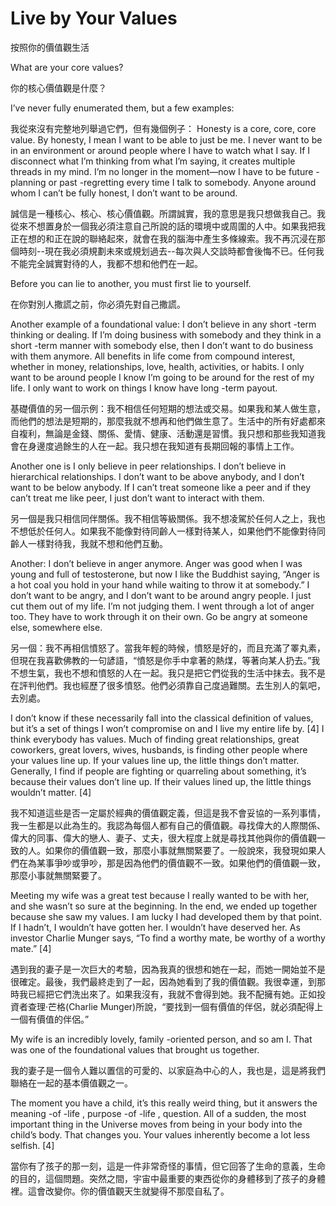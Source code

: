 #  Live by Your Values

按照你的價值觀生活

What are your core values?

你的核心價值觀是什麼？

I’ve never fully enumerated them, but a few examples:

我從來沒有完整地列舉過它們，但有幾個例子：
Honesty is a core, core, core value. By honesty, I mean I want to be able to just be me. I never want to be in an environment or around people where I have to watch what I say. If I disconnect what I’m thinking from what I’m saying, it creates multiple threads in my mind. I’m no longer in the moment—now I have to be future -planning or past -regretting every time I talk to somebody. Anyone around whom I can’t be fully honest, I don’t want to be around.

誠信是一種核心、核心、核心價值觀。所謂誠實，我的意思是我只想做我自己。我從來不想置身於一個我必須注意自己所說的話的環境中或周圍的人中。如果我把我正在想的和正在說的聯絡起來，就會在我的腦海中產生多條線索。我不再沉浸在那個時刻--現在我必須規劃未來或規划過去--每次與人交談時都會後悔不已。任何我不能完全誠實對待的人，我都不想和他們在一起。

Before you can lie to another, you must first lie to yourself.

在你對別人撒謊之前，你必須先對自己撒謊。

Another example of a foundational value: I don’t believe in any short -term thinking or dealing. If I’m doing business with somebody and they think in a short -term manner with somebody else, then I don’t want to do business with them anymore. All benefits in life come from compound interest, whether in money, relationships, love, health, activities, or habits. I only want to be around people I know I’m going to be around for the rest of my life. I only want to work on things I know have long -term payout.

基礎價值的另一個示例：我不相信任何短期的想法或交易。如果我和某人做生意，而他們的想法是短期的，那麼我就不想再和他們做生意了。生活中的所有好處都來自複利，無論是金錢、關係、愛情、健康、活動還是習慣。我只想和那些我知道我會在身邊度過餘生的人在一起。我只想在我知道有長期回報的事情上工作。

Another one is I only believe in peer relationships. I don’t believe in hierarchical relationships. I don’t want to be above anybody, and I don’t want to be below anybody. If I can’t treat someone like a peer and if they can’t treat me like peer, I just don’t want to interact with them.

另一個是我只相信同伴關係。我不相信等級關係。我不想凌駕於任何人之上，我也不想低於任何人。如果我不能像對待同齡人一樣對待某人，如果他們不能像對待同齡人一樣對待我，我就不想和他們互動。

Another: I don’t believe in anger anymore. Anger was good when I was young and full of testosterone, but now I like the Buddhist saying, “Anger is a hot coal you hold in your hand while waiting to throw it at somebody.” I don’t want to be angry, and I don’t want to be around angry people. I just cut them out of my life. I’m not judging them. I went through a lot of anger too. They have to work through it on their own. Go be angry at someone else, somewhere else.

另一個：我不再相信憤怒了。當我年輕的時候，憤怒是好的，而且充滿了睪丸素，但現在我喜歡佛教的一句諺語，“憤怒是你手中拿著的熱煤，等著向某人扔去。”我不想生氣，我也不想和憤怒的人在一起。我只是把它們從我的生活中抹去。我不是在評判他們。我也經歷了很多憤怒。他們必須靠自己度過難關。去生別人的氣吧，去別處。

I don’t know if these necessarily fall into the classical definition of values, but it’s a set of things I won’t compromise on and I live my entire life by. [4] I think everybody has values. Much of finding great relationships, great coworkers, great lovers, wives, husbands, is finding other people where your values line up. If your values line up, the little things don’t matter. Generally, I find if people are fighting or quarreling about something, it’s because their values don’t line up. If their values lined up, the little things wouldn’t matter. [4]

我不知道這些是否一定屬於經典的價值觀定義，但這是我不會妥協的一系列事情，我一生都是以此為生的。我認為每個人都有自己的價值觀。尋找偉大的人際關係、偉大的同事、偉大的戀人、妻子、丈夫，很大程度上就是尋找其他與你的價值觀一致的人。如果你的價值觀一致，那麼小事就無關緊要了。一般說來，我發現如果人們在為某事爭吵或爭吵，那是因為他們的價值觀不一致。如果他們的價值觀一致，那麼小事就無關緊要了。

Meeting my wife was a great test because I really wanted to be with her, and she wasn’t so sure at the beginning. In the end, we ended up together because she saw my values. I am lucky I had developed them by that point. If I hadn’t, I wouldn’t have gotten her. I wouldn’t have deserved her. As investor Charlie Munger says, “To find a worthy mate, be worthy of a worthy mate.” [4]

遇到我的妻子是一次巨大的考驗，因為我真的很想和她在一起，而她一開始並不是很確定。最後，我們最終走到了一起，因為她看到了我的價值觀。我很幸運，到那時我已經把它們洗出來了。如果我沒有，我就不會得到她。我不配擁有她。正如投資者查理·芒格(Charlie Munger)所說，“要找到一個有價值的伴侶，就必須配得上一個有價值的伴侶。”

My wife is an incredibly lovely, family -oriented person, and so am I. That was one of the foundational values that brought us together.

我的妻子是一個令人難以置信的可愛的、以家庭為中心的人，我也是，這是將我們聯絡在一起的基本價值觀之一。

The moment you have a child, it’s this really weird thing, but it answers the meaning -of -life , purpose -of -life , question. All of a sudden, the most important thing in the Universe moves from being in your body into the child’s body. That changes you. Your values inherently become a lot less selfish. [4]

當你有了孩子的那一刻，這是一件非常奇怪的事情，但它回答了生命的意義，生命的目的，這個問題。突然之間，宇宙中最重要的東西從你的身體移到了孩子的身體裡。這會改變你。你的價值觀天生就變得不那麼自私了。
